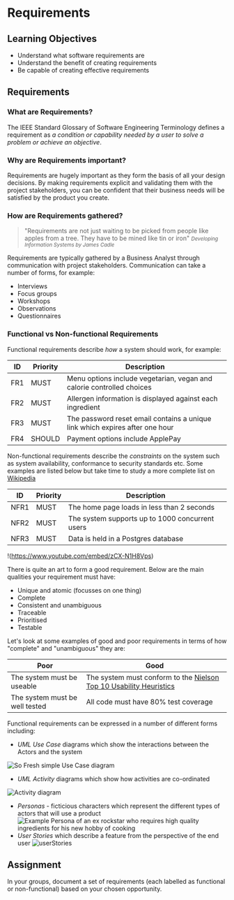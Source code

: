 # Requirements
## Learning Objectives

- Understand what software requirements are
- Understand the benefit of creating requirements
- Be capable of creating effective requirements

## Requirements

### What are Requirements?

The IEEE Standard Glossary of Software Engineering Terminology defines a requirement as _a condition or capability needed by a user to solve a problem or achieve an objective_.

### Why are Requirements important?

Requirements are hugely important as they form the basis of all your design decisions. By making requirements explicit and validating them with the project stakeholders, you can be confident that their business needs will be satisfied by the product you create.

### How are Requirements gathered?
> "Requirements are not just waiting to be picked from people like apples from a tree. They have to be mined like tin or iron" <small>_Developing Information Systems by James Cadle_</small>

Requirements are typically gathered by a Business Analyst through communication with project stakeholders. Communication can take a number of forms, for example: 

*   Interviews
*   Focus groups
*   Workshops
*   Observations
*   Questionnaires

### Functional vs Non-functional Requirements

Functional requirements describe _how_ a system should work, for example:

|**ID**|**Priority**|**Description**|
|------|------------|---------------|
|FR1|MUST|Menu options include vegetarian, vegan and calorie controlled choices
|FR2|MUST|Allergen information is displayed against each ingredient|
|FR3|MUST|The password reset email contains a unique link which expires after one hour|
|FR4|SHOULD|Payment options include ApplePay|

Non-functional requirements describe the _constraints_ on the system such as system availability, conformance to security standards etc. Some examples are listed below but take time to study a more complete list on [Wikipedia](https://en.wikipedia.org/wiki/Non-functional_requirement)

|**ID**|**Priority**|**Description**|
|------|------------|---------------|
|NFR1|MUST|The home page loads in less than 2 seconds|
|NFR2|MUST|The system supports up to 1000 concurrent users|
|NFR3|MUST|Data is held in a Postgres database|

!(https://www.youtube.com/embed/zCX-N1H8Vps)

There is quite an art to form a good requirement. Below are the main qualities your requirement must have:

*   Unique and atomic (focusses on one thing)
*   Complete
*   Consistent and unambiguous
*   Traceable
*   Prioritised
*   Testable

Let's look at some examples of good and poor requirements in terms of how "complete" and "unambiguous" they are:

|**Poor**|**Good**|
|--------|--------|
|The system must be useable|The system must conform to the [Nielson Top 10 Usability Heuristics](https://www.nngroup.com/articles/ten-usability-heuristics/)|
|The system must be well tested|All code must have 80% test coverage|

Functional requirements can be expressed in a number of different forms including: 
* _UML Use Case_ diagrams which show the interactions between the Actors and the system

 ![So Fresh simple Use Case diagram](https://user-images.githubusercontent.com/1316724/141853327-9226b72b-71d2-49c3-af37-ca6879c05297.png)

 * _UML Activity_ diagrams which show how activities are co-ordinated

 ![Activity diagram](https://user-images.githubusercontent.com/1316724/141858901-75fae65d-d564-41a8-980a-d2ec312f56c8.png)
 * _Personas_ - ficticious characters which represent the different types of actors that will use a product
 ![Example Persona of an ex rockstar who requires high quality ingredients for his new hobby of cooking](https://user-images.githubusercontent.com/1316724/141855403-c77baa84-1777-4a53-99b9-c87a667b2cef.PNG)
* _User Stories_ which describe a feature from the perspective of the end user
 ![userStories](https://user-images.githubusercontent.com/1316724/141854008-95a7e86a-7565-41e2-89a4-33228987669e.PNG)

## Assignment

In your groups, document a set of requirements (each labelled as functional or non-functional) based on your chosen opportunity. 
